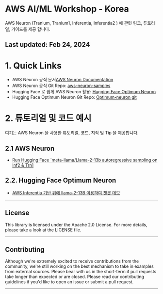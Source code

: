 # AWS AI/ML Workshop - Korea

AWS Neuron (Tranium, Tranium1, Inferentia, Inferentia2 ) 에 관련 링크, 튜토리얼, 가이드를 제공 합니다.

Last updated: Feb 24, 2024
---


# 1. Quick Links
- AWS Neuron 공식 문서[AWS Neuron Documentation](https://awsdocs-neuron.readthedocs-hosted.com/en/latest/)
- AWS Neuron 공식 Git Repo: [aws-neuron-samples](https://github.com/aws-neuron/aws-neuron-samples)
- Hugging Face 로 쉽게 AWS Neuron 활용: [Hugging Face Optimum Neuron](https://huggingface.co/docs/optimum-neuron/index)
- Hugging Face Optimum Neuron Git Repo: [Optimum-neuron git](https://github.com/huggingface/optimum-neuron.git)
        
<p>

# 2. 튜토리얼 및 코드 예시
여기는 AWS Neuron 을 사용한  튜토리얼, 코드, 지직 및 Tip 을 제공합니다.

## 2.1 AWS Neuron 
- [Run Hugging Face `meta-llama/Llama-2-13b autoregressive sampling on Inf2 & Trn1](tutorial/inference-Llama-2-13b/README.md)

## 2.2. Hugging Face Optimum Neuron
- [AWS Inferentia 기반 위에 llama-2-13B 이용하여 챗봇 데모](hf-optimum/01-Chatbot-Llama-2-13B-Inf2/README.md)


---

## License
This library is licensed under the Apache 2.0 License. For more details, please take a look at the LICENSE file.

---

## Contributing
Although we're extremely excited to receive contributions from the community, we're still working on the best mechanism to take in examples from external sources. Please bear with us in the short-term if pull requests take longer than expected or are closed. Please read our contributing guidelines if you'd like to open an issue or submit a pull request.

---